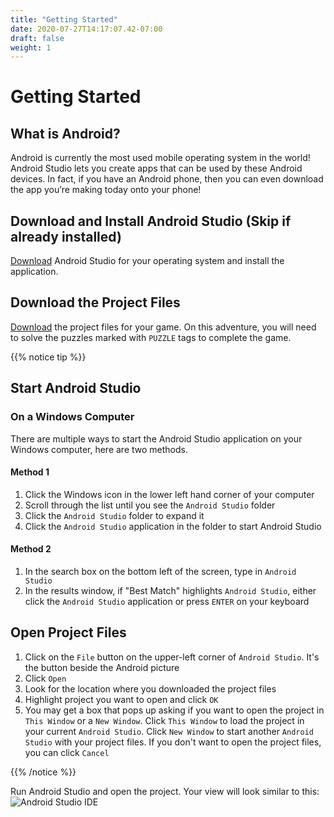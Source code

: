 ```yaml
---
title: "Getting Started"
date: 2020-07-27T14:17:07.42-07:00
draft: false
weight: 1
---
```


# Getting Started

## What is Android?
Android is currently the most used mobile operating system in the world! Android Studio lets you create apps that can be used by these Android devices. In fact, if you have an Android phone, then you can even download the app you’re making today onto your phone!

## Download and Install Android Studio (Skip if already installed)
[Download](https://developer.android.com/studio/) Android Studio for your operating system and install the application.

## Download the Project Files
[Download](../resources/_gen/files/TicTacToe.zip) the project files for your game. On this adventure, you will need to solve the puzzles marked with `PUZZLE` tags to complete the game.

{{% notice tip %}}
## Start Android Studio
### On a Windows Computer
There are multiple ways to start the Android Studio application on your Windows computer, here are two methods.
#### Method 1
1. Click the Windows icon in the lower left hand corner of your computer
2. Scroll through the list until you see the `Android Studio` folder
3. Click the `Android Studio` folder to expand it
4. Click the `Android Studio` application in the folder to start Android Studio

#### Method 2
1. In the search box on the bottom left of the screen, type in `Android Studio`
2. In the results window, if "Best Match" highlights `Android Studio`, either click the `Android Studio` application or press `ENTER` on your keyboard

## Open Project Files
1. Click on the `File` button on the upper-left corner of `Android Studio`. It's the button beside the Android picture
2. Click `Open`
3. Look for the location where you downloaded the project files
4. Highlight project you want to open and click `OK`
5. You may get a box that pops up asking if you want to open the project in `This Window` or a `New Window`. Click `This Window` to load the project in your current `Android Studio`. Click `New Window` to start another `Android Studio` with your project files. If you don't want to open the project files, you can click `Cancel` 

{{% /notice %}}

Run Android Studio and open the project. Your view will look similar to this:
![Android Studio IDE](../resources/_gen/images/android_studio.PNG)
